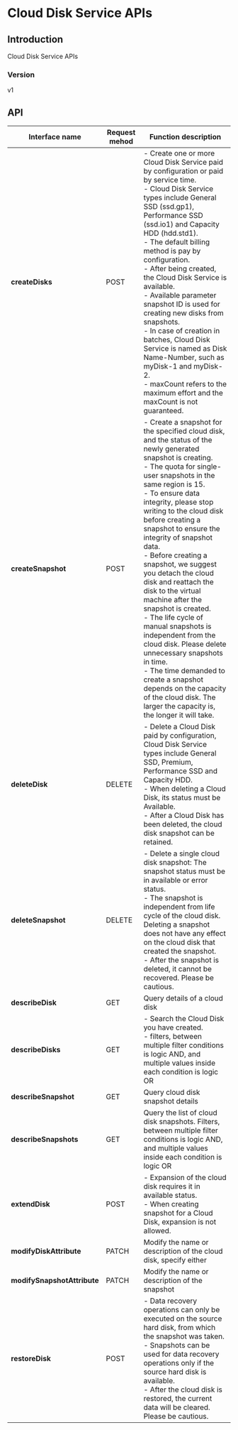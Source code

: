 # Cloud Disk Service APIs


## Introduction
Cloud Disk Service APIs


### Version
v1


## API
|Interface name|Request mehod|Function description|
|---|---|---|
|**createDisks**|POST|-   Create one or more Cloud Disk Service paid by configuration or paid by service time. </br>-   Cloud Disk Service types include General SSD (ssd.gp1), Performance SSD (ssd.io1) and Capacity HDD (hdd.std1). </br>-   The default billing method is pay by configuration. </br>-   After being created, the Cloud Disk Service is available. </br>-   Available parameter snapshot ID is used for creating new disks from snapshots. </br>-   In case of creation in batches, Cloud Disk Service is named as Disk Name-Number, such as myDisk-1 and myDisk-2.</br>-   maxCount refers to the maximum effort and the maxCount is not guaranteed. </br>|
|**createSnapshot**|POST|-   Create a snapshot for the specified cloud disk, and the status of the newly generated snapshot is creating.</br>-   The quota for single-user snapshots in the same region is 15.</br>-   To ensure data integrity, please stop writing to the cloud disk before creating a snapshot to ensure the integrity of snapshot data.</br>-   Before creating a snapshot, we suggest you detach the cloud disk and reattach the disk to the virtual machine after the snapshot is created.</br>-   The life cycle of manual snapshots is independent from the cloud disk. Please delete unnecessary snapshots in time.</br>-   The time demanded to create a snapshot depends on the capacity of the cloud disk. The larger the capacity is, the longer it will take.</br>|
|**deleteDisk**|DELETE|-   Delete a Cloud Disk paid by configuration, Cloud Disk Service types include General SSD, Premium, Performance SSD and Capacity HDD. </br>-   When deleting a Cloud Disk, its status must be Available. </br>-   After a Cloud Disk has been deleted, the cloud disk snapshot can be retained. </br>|
|**deleteSnapshot**|DELETE|-   Delete a single cloud disk snapshot: The snapshot status must be in available or error status.</br>-   The snapshot is independent from life cycle of the cloud disk. Deleting a snapshot does not have any effect on the cloud disk that created the snapshot.</br>-   After the snapshot is deleted, it cannot be recovered. Please be cautious.</br>|
|**describeDisk**|GET|Query details of a cloud disk|
|**describeDisks**|GET|-   Search the Cloud Disk you have created. </br>-   filters, between multiple filter conditions is logic AND, and multiple values ​​inside each condition is logic OR</br>|
|**describeSnapshot**|GET|Query cloud disk snapshot details|
|**describeSnapshots**|GET|Query the list of cloud disk snapshots. Filters, between multiple filter conditions is logic AND, and multiple values ​​inside each condition is logic OR|
|**extendDisk**|POST|-   Expansion of the cloud disk requires it in available status.</br>-   When creating snapshot for a Cloud Disk, expansion is not allowed. </br>|
|**modifyDiskAttribute**|PATCH|Modify the name or description of the cloud disk, specify either|
|**modifySnapshotAttribute**|PATCH|Modify the name or description of the snapshot|
|**restoreDisk**|POST|-   Data recovery operations can only be executed on the source hard disk, from which the snapshot was taken.</br>-   Snapshots can be used for data recovery operations only if the source hard disk is available.</br>-   After the cloud disk is restored, the current data will be cleared. Please be cautious.</br>|
